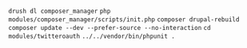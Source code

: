 
`drush dl composer_manager`
`php modules/composer_manager/scripts/init.php`
`composer drupal-rebuild`
`composer update --dev --prefer-source --no-interaction`
`cd modules/twitteroauth`
`../../vendor/bin/phpunit .`
